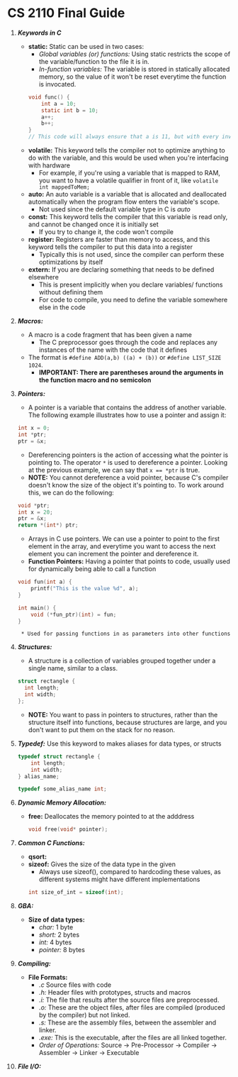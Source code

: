 # CS 2110 Final Guide
1. ***Keywords in C***
   * **static:** Static can be used in two cases:
	   * *Global variables (or) functions:* Using static restricts the scope of the variable/function to the file it is in.
	   * *In-function variables:* The variable is stored in statically allocated memory, so the value of it won't be reset everytime the function is invocated.
	   ```c
	   void func() {
		   int a = 10;
		   static int b = 10;
		   a++;
		   b++;
	   }
	   // This code will always ensure that a is 11, but with every invocation of func(), b increases one.
	   ```
	* **volatile:** This keyword tells the compiler not to optimize anything to do with the variable, and this would be used when you're interfacing with hardware
	   * For example, if you're using a variable that is mapped to RAM, you want to have a volatile qualifier in front of it, like ```volatile int mappedToMem; ```
	* **auto:** An auto variable is a variable that is allocated and deallocated automatically when the program flow enters the variable's scope. 
		* Not used since the default variable type in C is *auto*
	* **const:** This keyword tells the compiler that this variable is read only, and cannot be changed once it is initially set
		* If you try to change it, the code won't compile
	* **register:** Registers are faster than memory to access, and this keyword tells the compiler to put this data into a register
		* Typically this is not used, since the compiler can perform these optimizations by itself
	* **extern:** If you are declaring something that needs to be defined elsewhere
		* This is present implicitly when you declare variables/ functions without defining them
		* For code to compile, you need to define the variable somewhere else in the code
   
2. ***Macros:***
	* A macro is a code fragment that has been given a name
		* The C preprocessor goes through the code and replaces any instances of the name with the code that it defines
	* The format is ```#define ADD(a,b) ((a) + (b))``` or ```#define LIST_SIZE 1024```. 
		* **IMPORTANT: There are parentheses around the arguments in the function macro and no semicolon**
	
3. ***Pointers:***
	* A pointer is a variable that contains the address of another variable. The following example illustrates how to use a pointer and assign it:
	```c
	int x = 0;
	int *ptr;
	ptr = &x;
	 ```
	* Dereferencing pointers is the action of accessing what the pointer is pointing to. The operator ```*``` is used to dereference a pointer. Looking at the previous example, we can say that ```x == *ptr``` is true. 
	* **NOTE:** You cannot dereference a void pointer, because C's compiler doesn't know the size of the object it's pointing to. To work around this, we can do the following:
	```c
	void *ptr;
	int x = 20;
	ptr = &x;
	return *(int*) ptr;
	```
	* Arrays in C use pointers. We can use a pointer to point to the first element in the array, and everytime you want to access the next element you can increment the pointer and dereference it.
	* **Function Pointers:** Having a pointer that points to code, usually used for dynamically being able to call a function
	```c
	void fun(int a) {
		printf("This is the value %d", a);
	}
	```

	```c
	int main() {
		void (*fun_ptr)(int) = fun;
	}
	```
		* Used for passing functions in as parameters into other functions
	 
4. ***Structures:***
	* A structure is a collection of variables grouped together under a single name, similar to a class. 
	```c
	struct rectangle {
	  int length;
	  int width;
	};
	```
	* **NOTE:** You want to pass in pointers to structures, rather than the structure itself into functions, because structures are large, and you don't want to put them on the stack for no reason.

5. ***Typedef:*** Use this keyword to makes aliases for data types, or structs
	```c
	typedef struct rectangle {
		int length;
		int width;
	} alias_name;
	```
	```c
	typedef some_alias_name int;
	```
	
6. ***Dynamic Memory Allocation:***
	* **free:** Deallocates the memory pointed to at the adddress
		```c
		void free(void* pointer);
		```

7. ***Common C Functions:***
	* **qsort:**
	* **sizeof:** Gives the size of the data type in the given 
		* Always use sizeof(), compared to hardcoding these values, as different systems might have different implementations
		```c
		int size_of_int = sizeof(int);
		```

8. ***GBA:***
	* **Size of data types:**
		* *char:* 1 byte
		* *short:* 2 bytes
		* *int:* 4 bytes
		* *pointer:* 8 bytes

9. ***Compiling:***
	* **File Formats:**
		* *.c* Source files with code
		* *.h:* Header files with prototypes, structs and macros
		* *.i:* The file that results after the source files are preprocessed.
		* *.o:* These are the object files, after files are compiled (produced by the compiler) but not linked.
		* *.s:* These are the assembly files, between the assembler and linker.
		* *.exe:* This is the executable, after the files are all linked together.
		* *Order of Operations:* Source -> Pre-Processor -> Compiler -> Assembler -> Linker -> Executable
		
9. ***File I/O:***
